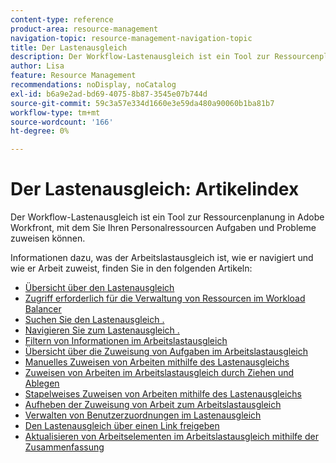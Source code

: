 ```yaml
---
content-type: reference
product-area: resource-management
navigation-topic: resource-management-navigation-topic
title: Der Lastenausgleich
description: Der Workflow-Lastenausgleich ist ein Tool zur Ressourcenplanung in Adobe Workfront, mit dem Sie Ihren Personalressourcen Aufgaben und Probleme zuweisen können.
author: Lisa
feature: Resource Management
recommendations: noDisplay, noCatalog
exl-id: b6a9e2ad-bd69-4075-8b87-3545e07b744d
source-git-commit: 59c3a57e334d1660e3e59da480a90060b1ba81b7
workflow-type: tm+mt
source-wordcount: '166'
ht-degree: 0%

---
```


# Der Lastenausgleich: Artikelindex

<!--Audited: 12/2023-->

Der Workflow-Lastenausgleich ist ein Tool zur Ressourcenplanung in Adobe Workfront, mit dem Sie Ihren Personalressourcen Aufgaben und Probleme zuweisen können.

Informationen dazu, was der Arbeitslastausgleich ist, wie er navigiert und wie er Arbeit zuweist, finden Sie in den folgenden Artikeln:

* [Übersicht über den Lastenausgleich](../../resource-mgmt/workload-balancer/overview-workload-balancer.md)
* [Zugriff erforderlich für die Verwaltung von Ressourcen im Workload Balancer](../../resource-mgmt/workload-balancer/access-needed-manage-resources-balancer.md)
* [Suchen Sie den Lastenausgleich .](../../resource-mgmt/workload-balancer/locate-workload-balancer.md)
* [Navigieren Sie zum Lastenausgleich .](../../resource-mgmt/workload-balancer/navigate-the-workload-balancer.md)
* [Filtern von Informationen im Arbeitslastausgleich](../../resource-mgmt/workload-balancer/filter-information-workload-balancer.md)
* [Übersicht über die Zuweisung von Aufgaben im Arbeitslastausgleich](../../resource-mgmt/workload-balancer/assign-work-in-workload-balancer.md)
* [Manuelles Zuweisen von Arbeiten mithilfe des Lastenausgleichs](../../resource-mgmt/workload-balancer/assign-work-in-workload-balancer-manually.md)
* [Zuweisen von Arbeiten im Arbeitslastausgleich durch Ziehen und Ablegen](../../resource-mgmt/workload-balancer/assign-work-in-workload-balancer-by-drag-and-drop.md)
* [Stapelweises Zuweisen von Arbeiten mithilfe des Lastenausgleichs](../../resource-mgmt/workload-balancer/assign-work-in-workload-balancer-in-bulk.md)
* [Aufheben der Zuweisung von Arbeit zum Arbeitslastausgleich](../../resource-mgmt/workload-balancer/unassign-work-in-workload-balancer.md)
* [Verwalten von Benutzerzuordnungen im Lastenausgleich](../../resource-mgmt/workload-balancer/manage-user-allocations-workload-balancer.md)
* [Den Lastenausgleich über einen Link freigeben](../../resource-mgmt/workload-balancer/share-link-for-workload-balancer.md)
* [Aktualisieren von Arbeitselementen im Arbeitslastausgleich mithilfe der Zusammenfassung](../../resource-mgmt/workload-balancer/update-items-in-summary-panel-in-workload-balancer.md)
